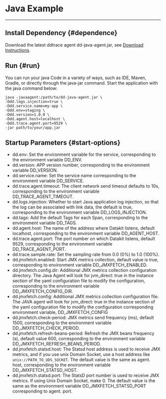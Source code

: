 # Java Example

---

## Install Dependency {#dependence}

Download the latest ddtrace agent dd-java-agent.jar, see [Download Instructions](ddtrace.md#doc-example).

## Run {#run}

You can run your java Code in a variety of ways, such as IDE, Maven, Gradle, or directly through the java-jar command. Start the application with the java command below:

```shell
java -javaagent:/path/to/dd-java-agent.jar \
-Ddd.logs.injection=true \
-Ddd.service.name=my-app \
-Ddd.env=staging \
-Ddd.version=1.0.0 \
-Ddd.agent.host=localhost \
-Ddd.trace.agent.port=9529 \
-jar path/to/your/app.jar
```

## Startup Parameters {#start-options}

- dd.env: Set the environment variable for the service, corresponding to the environment variable DD_ENV.
- dd.version: APP version number, corresponding to the environment variable DD_VERSION.
- dd.service.name: Set the service name corresponding to the environment variable DD_SERVICE.
- dd.trace.agent.timeout: The client network send timeout defaults to 10s, corresponding to the environment variable DD_TRACE_AGENT_TIMEOUT.
- dd.logs.injection: Whether to start Java application log injection, so that the log can be associated with link data, the default is true, corresponding to the environment variable DD_LOGS_INJECTION.
- dd.tags: Add the default Tags for each Span, corresponding to the environment variable DD_TAGS.
- dd.agent.host: The name of the address where Datakit listens, default localhost, corresponding to the environment variable DD_AGENT_HOST.
- dd.trace.agent.port: The port number on which Datakit listens, default 9529, corresponding to the environment variable DD_TRACE_AGENT_PORT.
- dd.trace.sample.rate: Set the sampling rate from 0.0 (0%) to 1.0 (100%).
- dd.jmxfetch.enabled: Start JMX metrics collection, default value is true, corresponding to environment variable DD_JMXFETCH_ENABLED.
- dd.jmxfetch.config.dir: Additional JMX metrics collection configuration directory. The Java Agent will look for jvm_direct: true in the instance section of the yaml configuration file to modify the configuration, corresponding to the environment variable DD_JMXFETCH_CONFIG_DIR.
- dd.jmxfetch.config: Additional JMX metrics collection configuration file. The JAVA agent will look for jvm_direct: true in the instance section of the yaml configuration file to modify the configuration corresponding environment variable,  DD_JMXFETCH_CONFIG
- dd.jmxfetch.check-period: JMX metrics send frequency (ms), default 1500, corresponding to the environment variable DD_JMXFETCH_CHECK_PERIOD.
- dd.jmxfetch.refresh-beans-period: Refresh the JMX beans frequency (s), default value 600, corresponding to the environment variable  DD_JMXFETCH_REFRESH_BEANS_PERIOD.
- dd.jmxfetch.statsd.host: The Statsd host address is used to receive JMX metrics, and if you use unix Domain Socket, use a host address like `unix://PATH_TO_UDS_SOCKET`. The default value is the same as agent. host, corresponding to the environment variable DD_JMXFETCH_STATSD_HOST.
- dd.jmxfetch.statsd.port: The StatsD port number is used to receive JMX metrics. If using Unix Domain Socket, make 0. The default value is the same as the environment variable DD_JMXFETCH_STATSD_PORT corresponding to agent. port.
